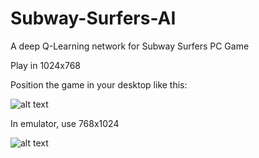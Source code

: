 # Subway-Surfers-AI

A deep Q-Learning network for Subway Surfers PC Game

Play in 1024x768

Position the game in your desktop like this:

![alt text](https://github.com/matheusribef/Subway-Surfers-AI/blob/main/Example.png?raw=true)

In emulator, use 768x1024

![alt text](https://github.com/matheusribef/Subway-Surfers-AI/blob/main/Subway%20Surfers%20Emulator/Emulator.png?raw=true)
